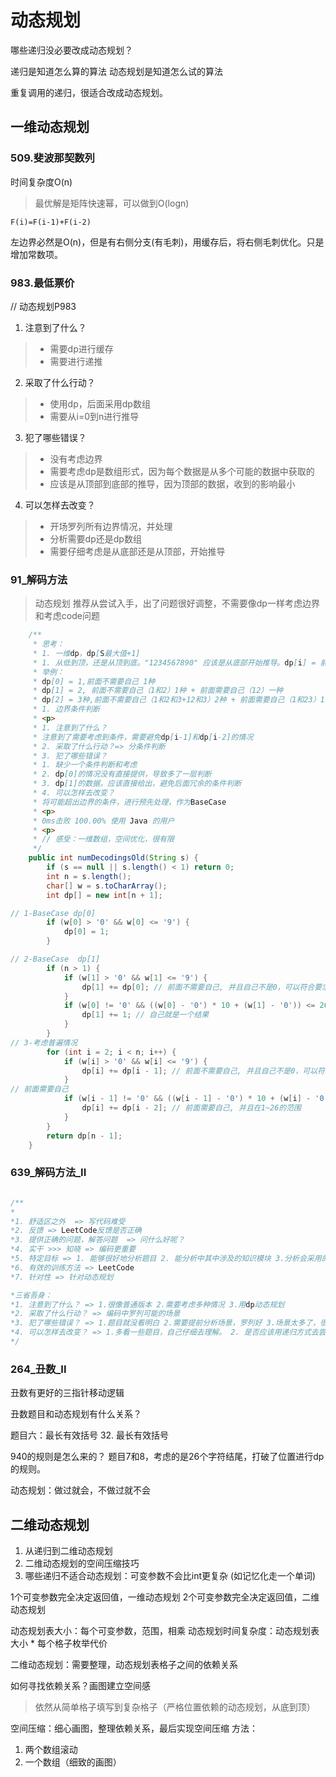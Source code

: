 

# 动态规划


哪些递归没必要改成动态规划？

递归是知道怎么算的算法
动态规划是知道怎么试的算法

重复调用的递归，很适合改成动态规划。

## 一维动态规划

### 509.斐波那契数列

时间复杂度O(n)
> 最优解是矩阵快速幂，可以做到O(logn)

`F(i)=F(i-1)+F(i-2)`

左边界必然是O(n)，但是有右侧分支(有毛刺)，用缓存后，将右侧毛刺优化。只是增加常数项。


### 983.最低票价

// 动态规划P983


1. 注意到了什么？
> * 需要dp进行缓存
> * 需要进行递推
2. 采取了什么行动？
> * 使用dp，后面采用dp数组
> * 需要从i=0到n进行推导
3. 犯了哪些错误？
> * 没有考虑边界
> * 需要考虑dp是数组形式，因为每个数据是从多个可能的数据中获取的
> * 应该是从顶部到底部的推导，因为顶部的数据，收到的影响最小
4. 可以怎样去改变？
> * 开场罗列所有边界情况，并处理
> * 分析需要dp还是dp数组
> * 需要仔细考虑是从底部还是从顶部，开始推导



### 91_解码方法

> 动态规划
> 推荐从尝试入手，出了问题很好调整，不需要像dp一样考虑边界和考虑code问题

```java
    /**
     * 思考：
     * 1. 一维dp，dp[S最大值+1]
     * 1. 从低到顶，还是从顶到底。"1234567890" 应该是从底部开始推导。dp[i] = 前面不需要自己,自己不为0 dp[i-1]， + 自己为0，前面需要自己 dp[i-2]
     * 举例：
     * dp[0] = 1,前面不需要自己 1种
     * dp[1] = 2, 前面不需要自己（1和2）1种 + 前面需要自己（12）一种
     * dp[2] = 3种,前面不需要自己（1和2和3+12和3）2种 + 前面需要自己（1和23）1种。列举一下 1,2,3 12,3 1,23
     * 1. 边界条件判断
     * <p>
     * 1. 注意到了什么？
     * 注意到了需要考虑到条件，需要避免dp[i-1]和dp[i-2]的情况
     * 2. 采取了什么行动？=> 分条件判断
     * 3. 犯了哪些错误？
     * 1. 缺少一个条件判断和考虑
     * 2. dp[0]的情况没有直接提供，导致多了一层判断
     * 3. dp[1]的数据，应该直接给出，避免后面冗余的条件判断
     * 4. 可以怎样去改变？
     * 将可能超出边界的条件，进行预先处理，作为BaseCase
     * <p>
     * 0ms击败 100.00% 使用 Java 的用户
     * <p>
     * // 感受：一维数组，空间优化，很有限
     */
    public int numDecodingsOld(String s) {
        if (s == null || s.length() < 1) return 0;
        int n = s.length();
        char[] w = s.toCharArray();
        int dp[] = new int[n + 1];

// 1-BaseCase dp[0]
        if (w[0] > '0' && w[0] <= '9') {
            dp[0] = 1;
        }

// 2-BaseCase  dp[1]
        if (n > 1) {
            if (w[1] > '0' && w[1] <= '9') {
                dp[1] += dp[0]; // 前面不需要自己, 并且自己不是0，可以符合要求
            }
            if (w[0] != '0' && ((w[0] - '0') * 10 + (w[1] - '0')) <= 26) {
                dp[1] += 1; // 自己就是一个结果
            }
        }
// 3-考虑普遍情况
        for (int i = 2; i < n; i++) {
            if (w[i] > '0' && w[i] <= '9') {
                dp[i] += dp[i - 1]; // 前面不需要自己, 并且自己不是0，可以符合要求
            }
// 前面需要自己
            if (w[i - 1] != '0' && ((w[i - 1] - '0') * 10 + (w[i] - '0')) <= 26) {
                dp[i] += dp[i - 2]; // 前面需要自己, 并且在1~26的范围
            }
        }
        return dp[n - 1];
    }
```

### 639_解码方法_II

```java

/**
*
*1. 舒适区之外  => 写代码难受
*2. 反馈 => LeetCode反馈是否正确
*3. 提供正确的问题，解答问题  => 问什么好呢？
*4. 实干 >>> 知晓 => 编码更重要
*5. 特定目标 => 1. 能够很好地分析题目 2. 能分析中其中涉及的知识模块 3.分析会采用的技术
*6. 有效的训练方法 => LeetCode
*7. 针对性 => 针对动态规划

*三省吾身：
*1. 注意到了什么？ => 1.很像普通版本 2.需要考虑多种情况 3.用dp动态规划
*2. 采取了什么行动？ => 编码中罗列可能的场景
*3. 犯了哪些错误？ => 1.题目就没看明白 2.需要提前分析场景，罗列好 3.场景太多了，很混乱
*4. 可以怎样去改变？ => 1.多看一些题目，自己仔细去理解。 2. 是否应该用递归方式去尝试？
*/

```

### 264_丑数_II

丑数有更好的三指针移动逻辑

丑数题目和动态规划有什么关系？

题目六：最长有效括号 32. 最长有效括号

940的规则是怎么来的？
题目7和8，考虑的是26个字符结尾，打破了位置进行dp的规则。


动态规划：做过就会，不做过就不会




## 二维动态规划


1. 从递归到二维动态规划
2. 二维动态规划的空间压缩技巧
3. 哪些递归不适合动态规划：可变参数不会比int更复杂 (如记忆化走一个单词)

1个可变参数完全决定返回值，一维动态规划
2个可变参数完全决定返回值，二维动态规划

动态规划表大小：每个可变参数，范围，相乘
动态规划时间复杂度：动态规划表大小 * 每个格子枚举代价

二维动态规划：需要整理，动态规划表格子之间的依赖关系

如何寻找依赖关系？画图建立空间感
> 依然从简单格子填写到复杂格子（严格位置依赖的动态规划，从底到顶）

空间压缩：细心画图，整理依赖关系，最后实现空间压缩
方法：
1. 两个数组滚动
2. 一个数组（细致的画图）


